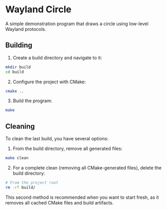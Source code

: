 # Wayland Circle

A simple demonstration program that draws a circle using low-level Wayland protocols.

## Building

1. Create a build directory and navigate to it:
```bash
mkdir build
cd build
```

2. Configure the project with CMake:
```bash
cmake ..
```

3. Build the program:
```bash
make
```

## Cleaning

To clean the last build, you have several options:

1. From the build directory, remove all generated files:
```bash
make clean
```

2. For a complete clean (removing all CMake-generated files), delete the build directory:
```bash
# From the project root
rm -rf build/
```

This second method is recommended when you want to start fresh, as it removes all cached CMake files and build artifacts.
